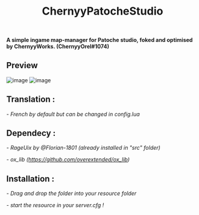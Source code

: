 <div align='center'><h1>ChernyyPatocheStudio</h3></div>
<br>

**A simple ingame map-manager for Patoche studio, foked and optimised by ChernyyWorks. (ChernyyOrel#1074)**

## Preview

![image](https://user-images.githubusercontent.com/92865037/211126863-2a04ff40-7c03-40f0-98e1-683236ceaf62.png)
![image](https://user-images.githubusercontent.com/92865037/211126992-ed0b6307-6359-4434-99a4-e076bcc186fe.png)

## Translation :
*- French by default but can be changed in config.lua*

## Dependecy :
*- RageUix by @Florian-1801 (already installed in "src" folder)*

*- ox_lib (https://github.com/overextended/ox_lib)*

## Installation :
*- Drag and drop the folder into your resource folder*

*- start the resource in your server.cfg !*

